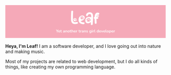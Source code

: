 ![banner](assets/banner.png)

**Heya, I'm Leaf!** I am a software developer, and I love going out into nature and making music.

Most of my projects are related to web development, but I do all kinds of things, like creating my own programming language.